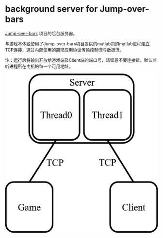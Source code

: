 # background server for Jump-over-bars 

[Jump-over-bars](https://github.com/Tknsryo/Jump-over-bars) 项目的后台服务器。

与游戏本体或使用了Jump-over-bars项目提供的matlab包的matlab进程建立TCP连接，通过内部使用的简陋应用协议传输控制流与数据流。

注：运行后将输出开放给游戏端及Client端的端口号，请留意不要连接错。默认监听进程所在主机的每一个可用地址。

![structure](https://github.com/Tknsryo/Jump-over-bars/blob/master/imgs/structure.png)
